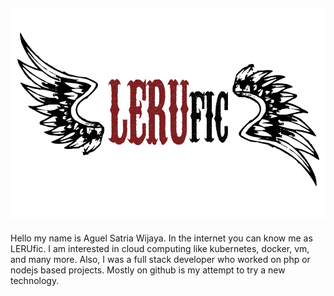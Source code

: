 ![logo](logo.png "LERUfic")
---
Hello my name is Aguel Satria Wijaya. In the internet you can know me as LERUfic. I am interested in cloud computing like kubernetes, docker, vm, and many more. Also, I was a full stack developer who worked on php or nodejs based projects. Mostly on github is my attempt to try a new technology.
